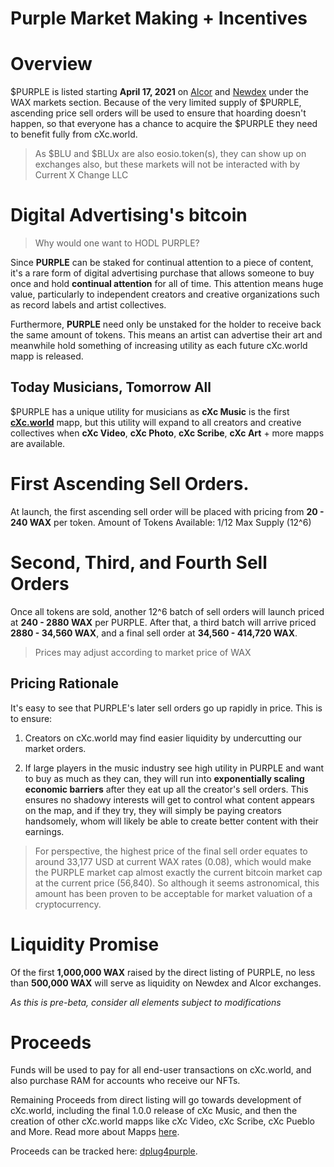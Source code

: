 # Purple Market Making + Incentives

# Overview
$PURPLE is listed starting **April 17, 2021** on [Alcor](https://wax.alcor.exchange/trade/purple-purplepurple_wax-eosio.token) and [Newdex](https://newdex.io) under the WAX markets section. Because of the very limited supply of $PURPLE, ascending price sell orders will be used to ensure that hoarding doesn't happen, so that everyone has a chance to acquire the $PURPLE they need to benefit fully from cXc.world.  

> As $BLU and $BLUx are also eosio.token(s), they can show up on exchanges also, but these markets will not be interacted with by Current X Change LLC

# Digital Advertising's bitcoin
> Why would one want to HODL PURPLE?

Since **PURPLE** can be staked for continual attention to a piece of content, it's a rare form of digital advertising purchase that allows someone to buy once and hold **continual attention** for all of time. This attention means huge value, particularly to independent creators and creative organizations such as record labels and artist collectives.

Furthermore, **PURPLE** need only be unstaked for the holder to receive back the same amount of tokens. This means an artist can advertise their art and meanwhile hold something of increasing utility as each future cXc.world mapp is released.

## Today Musicians, Tomorrow All
$PURPLE has a unique utility for musicians as **cXc Music** is the first [**cXc.world**](https://cxc.world) mapp, but this utility will expand to all creators and creative collectives when **cXc Video**, **cXc Photo**, **cXc Scribe**, **cXc Art** + more mapps are available.  

# First Ascending Sell Orders.
At launch, the first ascending sell order will be placed with pricing from **20 - 240 WAX** per token.
Amount of Tokens Available: 1/12 Max Supply (12^6)


# Second, Third, and Fourth Sell Orders
Once all tokens are sold, another 12^6 batch of sell orders will launch priced at **240 - 2880 WAX** per PURPLE. After that, a third batch will arrive priced **2880 - 34,560 WAX**, and a final sell order at **34,560 - 414,720 WAX**.

> Prices may adjust according to market price of WAX

## Pricing Rationale
It's easy to see that PURPLE's later sell orders go up rapidly in price. This is to ensure:

1. Creators on cXc.world may find easier liquidity by undercutting our market orders.

3. If large players in the music industry see high utility in PURPLE and want to buy as much as they can, they will run into **exponentially scaling economic barriers** after they eat up all the creator's sell orders. This ensures no shadowy interests will get to control what content appears on the map, and if they try, they will simply be paying creators handsomely, whom will likely be able to create better content with their earnings.

> For perspective, the highest price of the final sell order equates to around 33,177 USD at current WAX rates (0.08), which would make the PURPLE market cap almost exactly the current bitcoin market cap at the current price (56,840). So although it seems astronomical, this amount has been proven to be acceptable for market valuation of a cryptocurrency.


# Liquidity Promise
Of the first **1,000,000 WAX** raised by the direct listing of PURPLE, no less than **500,000 WAX** will serve as liquidity on Newdex and Alcor exchanges.

*As this is pre-beta, consider all elements subject to modifications*


# Proceeds
Funds will be used to pay for all end-user transactions on cXc.world, and also purchase RAM for accounts who receive our NFTs.  

Remaining Proceeds from direct listing will go towards development of cXc.world, including the final 1.0.0 release of cXc Music, and then the creation of other cXc.world mapps like cXc Video, cXc Scribe, cXc Pueblo and More. Read more about Mapps [here](https://docs.google.com/document/d/1YppJ2EYumRI2j0UHYdZh7NJMObMI_NfHgaFRLbjgBtw/preview).



Proceeds can be tracked here: [dplug4purple](https://wax.bloks.io/account/dplug4purple).
